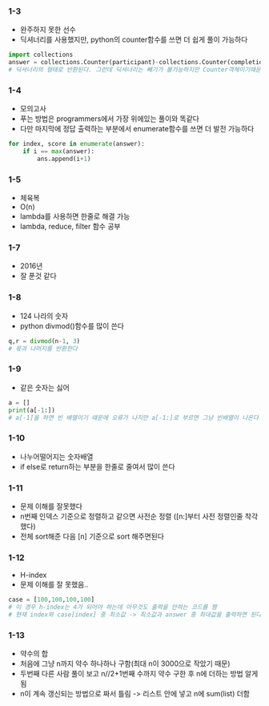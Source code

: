 ### 1-3
- 완주하지 못한 선수    
- 딕셔너리를 사용했지만, python의 counter함수를 쓰면 더 쉽게 풀이 가능하다   
```python
import collections
answer = collections.Counter(participant)-collections.Counter(completion)
# 딕셔너리의 형태로 반환된다. 그런데 딕셔너리는 빼기가 불가능하지만 Counter객체이기때문에 빼기 가능하다 
```

### 1-4
- 모의고사   
- 푸는 방법은 programmers에서 가장 위에있는 풀이와 똑같다   
- 다만 마지막에 정답 출력하는 부분에서 enumerate함수를 쓰면 더 발전 가능하다   
```python
for index, score in enumerate(answer):
    if i == max(answer):
        ans.append(i+1)
```

### 1-5
- 체육복   
- O(n)   
- lambda를 사용하면 한줄로 해결 가능   
- lambda, reduce, filter 함수 공부   

### 1-7
- 2016년   
- 잘 푼것 같다   

### 1-8
- 124 나라의 숫자   
- python divmod()함수를 많이 쓴다   
```python
q,r = divmod(n-1, 3)
# 몫과 나머지를 반환한다
```

### 1-9
- 같은 숫자는 싫어
```python
a = []
print(a[-1:])
# a[-1]을 하면 빈 배열이기 때문에 오류가 나지만 a[-1:]로 부르면 그냥 빈배열이 나온다
```

### 1-10
- 나누어떨어지는 숫자배열    
- if else로 return하는 부분을 한줄로 줄여서 많이 쓴다   

### 1-11
- 문제 이해를 잘못했다   
- n번째 인덱스 기준으로 정렬하고 같으면 사전순 정렬 ([n:]부터 사전 정렬인줄 착각했다)   
- 전체 sort해준 다음 [n] 기준으로 sort 해주면된다   

### 1-12
- H-index   
- 문제 이해를 잘 못했음..   
```python
case = [100,100,100,100] 
# 이 경우 h-index는 4가 되어야 하는데 아무것도 출력을 안하는 코드를 짬
# 현재 index와 case[index] 중 최소값 -> 최소값과 answer 중 최대값을 출력하면 된다
```

### 1-13
- 약수의 합   
- 처음에 그냥 n까지 약수 하나하나 구함(최대 n이 3000으로 작았기 때문)   
- 두번째 다른 사람 풀이 보고 n//2+1번째 수까지 약수 구한 후 n에 더하는 방법 알게됨   
- n이 계속 갱신되는 방법으로 짜서 틀림 -> 리스트 안에 넣고 n에 sum(list) 더함   